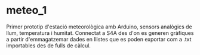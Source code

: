 # meteo_1
Primer prototip d'estació meteorològica amb Arduino, sensors analògics de llum, temperatura i humitat. 
Connectat a S4A des d'on es generen gràfiques a partir d'emmagatzemar dades en llistes que es poden exportar com a .txt importables des de fulls de càlcul.
